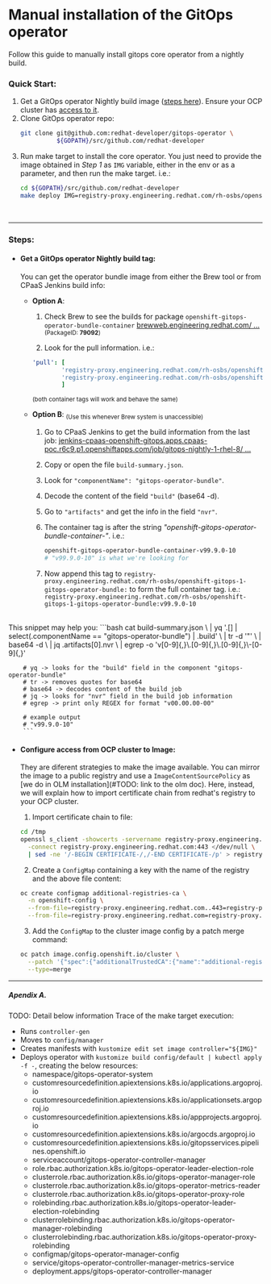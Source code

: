 # Manual installation of the GitOps operator
Follow this guide to manually install gitops core operator from a nightly build.

### Quick Start:

1. Get a GitOps operator Nightly build image ([steps here](#get-a-gitops-operator-nightly-build-tag)). Ensure your OCP cluster has [access to it]().
2. Clone GitOps operator repo:
    ```bash
    git clone git@github.com:redhat-developer/gitops-operator \
              ${GOPATH}/src/github.com/redhat-developer
    ```
3. Run make target to install the core operator. You just need to provide the image obtained in *Step 1* as `IMG` variable, either in the env or as a parameter, and then run the make target.
  i.e.:
    ```bash
    cd ${GOPATH}/src/github.com/redhat-developer
    make deploy IMG=registry-proxy.engineering.redhat.com/rh-osbs/openshift-gitops-1-gitops-rhel8-operator:gitops-nightly-1-rhel-8-candidate-75384-20221208224222
    ```
<br/>

---
### Steps:
* #### Get a GitOps operator Nightly build tag:
    
  You can get the operator bundle image from either the Brew tool or from CPaaS Jenkins build info:

  * **Option A**: 
    1. Check Brew to see the builds for package `openshift-gitops-operator-bundle-container`
    [brewweb.engineering.redhat.com/ ...](https://brewweb.engineering.redhat.com/brew/packageinfo?packageID=79092)
    <sup>(PackageID: **79092**)</sup>

    2. Look for the pull information.
    i.e.:

      ```yaml
      'pull': [
              'registry-proxy.engineering.redhat.com/rh-osbs/openshift-gitops-1-gitops-operator-bundle@sha256:20094c3733fadd3f07f747eaccfb087c26413bf08b869265d0190731f4cdea34',
              'registry-proxy.engineering.redhat.com/rh-osbs/openshift-gitops-1-gitops-operator-bundle:v99.9.0-11'
              ]
      ```
    <p><sup>(both container tags will work and behave the same)</sup></p>

  * **Option B**:
  <sub>(Use this whenever Brew system is unaccessible)</sub>

    1. Go to CPaaS Jenkins to get the build information from the last job:
     [jenkins-cpaas-openshift-gitops.apps.cpaas-poc.r6c9.p1.openshiftapps.com/job/gitops-nightly-1-rhel-8/ ...](https://jenkins-cpaas-openshift-gitops.apps.cpaas-poc.r6c9.p1.openshiftapps.com/job/gitops-nightly-1-rhel-8/job/build-pipeline)

    2. Copy or open the file `build-summary.json`.
    3. Look for `"componentName": "gitops-operator-bundle"`.
    4. Decode the content of the field `"build"` (base64 -d).
    5. Go to `"artifacts"` and get the info in the field `"nvr"`.
    6. The container tag is after the string *"openshift-gitops-operator-bundle-container-"*.
      i.e.:
        ```bash
        openshift-gitops-operator-bundle-container-v99.9.0-10
        # "v99.9.0-10" is what we're looking for
        ```
     7. Now append this tag to
      `registry-proxy.engineering.redhat.com/rh-osbs/openshift-gitops-1-gitops-operator-bundle:`
      to form the full container tag.
      i.e.:
      `registry-proxy.engineering.redhat.com/rh-osbs/openshift-gitops-1-gitops-operator-bundle:v99.9.0-10`
<br/>
        This snippet may help you:
        ```bash
        cat build-summary.json \
          | yq '.[] | select(.componentName == "gitops-operator-bundle") | .build' \
          | tr -d '"' \
          | base64 -d \
          | jq .artifacts[0].nvr \
          | egrep -o 'v[0-9]{,}\.[0-9]{,}\.[0-9]{,}\-[0-9]{,}'

        # yq -> looks for the "build" field in the component "gitops-operator-bundle"
        # tr -> removes quotes for base64
        # base64 -> decodes content of the build job
        # jq -> looks for "nvr" field in the build job information
        # egrep -> print only REGEX for format "v00.00.00-00"

        # example output
        # "v99.9.0-10"
        ```

* #### Configure access from OCP cluster to Image:
  They are diferent strategies to make the image available. You can mirror the image to a public registry and use a `ImageContentSourcePolicy` as [we do in OLM installation](#TODO: link to the olm doc).
  Here, instead, we will explain how to import certificate chain from redhat's registry to your OCP cluster.
  
  1. Import certificate chain to file:
  ```bash
  cd /tmp
  openssl s_client -showcerts -servername registry-proxy.engineering.redhat.com \
    -connect registry-proxy.engineering.redhat.com:443 </dev/null \
    | sed -ne '/-BEGIN CERTIFICATE-/,/-END CERTIFICATE-/p' > registry-proxy.engineering.redhat.com.ca.crt
  ```
  2. Create a `ConfigMap` containing a key with the name of the registry and the above file content:
  ```bash
  oc create configmap additional-registries-ca \
    -n openshift-config \
    --from-file=registry-proxy.engineering.redhat.com..443=registry-proxy.engineering.redhat.com.ca.crt \
    --from-file=registry-proxy.engineering.redhat.com=registry-proxy.engineering.redhat.com.ca.crt 
  ```
  3. Add the `ConfigMap` to the cluster image config by a patch merge command:
  ```bash
  oc patch image.config.openshift.io/cluster \
    --patch '{"spec":{"additionalTrustedCA":{"name":"additional-registries-ca"}}}' \
    --type=merge
  ```

---
##### Apendix A.

TODO: Detail below information
Trace of the make target execution:
* Runs `controller-gen`
* Moves to `config/manager` 
* Creates manifests with `kustomize edit set image controller="${IMG}"`
* Deploys operator with `kustomize build config/default | kubectl apply -f -`,
  creating the below resources:
  * namespace/gitops-operator-system
  * customresourcedefinition.apiextensions.k8s.io/applications.argoproj.io
  * customresourcedefinition.apiextensions.k8s.io/applicationsets.argoproj.io
  * customresourcedefinition.apiextensions.k8s.io/appprojects.argoproj.io
  * customresourcedefinition.apiextensions.k8s.io/argocds.argoproj.io
  * customresourcedefinition.apiextensions.k8s.io/gitopsservices.pipelines.openshift.io
  * serviceaccount/gitops-operator-controller-manager
  * role.rbac.authorization.k8s.io/gitops-operator-leader-election-role
  * clusterrole.rbac.authorization.k8s.io/gitops-operator-manager-role
  * clusterrole.rbac.authorization.k8s.io/gitops-operator-metrics-reader
  * clusterrole.rbac.authorization.k8s.io/gitops-operator-proxy-role
  * rolebinding.rbac.authorization.k8s.io/gitops-operator-leader-election-rolebinding
  * clusterrolebinding.rbac.authorization.k8s.io/gitops-operator-manager-rolebinding
  * clusterrolebinding.rbac.authorization.k8s.io/gitops-operator-proxy-rolebinding
  * configmap/gitops-operator-manager-config
  * service/gitops-operator-controller-manager-metrics-service
  * deployment.apps/gitops-operator-controller-manager
